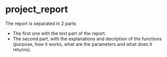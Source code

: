 # project_report

The report is separated in 2 parts
- The first one with the text part of the report.
- The second part, with the explanations and decription of the functions (purpose, how it works, what are the parameters and what does it returns).
